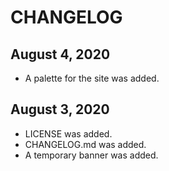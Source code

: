 # CHANGELOG

## August 4, 2020
- A palette for the site was added.

## August 3, 2020
- LICENSE was added.
- CHANGELOG.md was added.
- A temporary banner was added.
